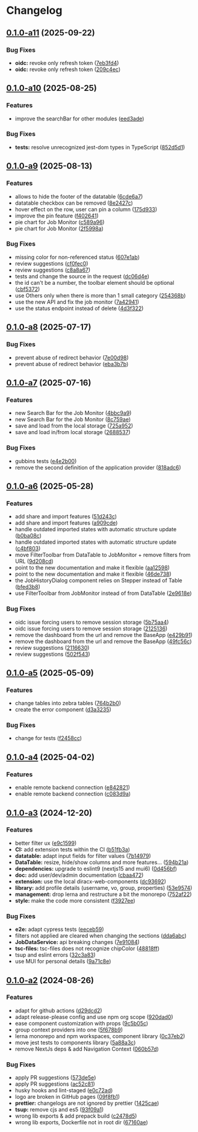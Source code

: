 # Changelog

## [0.1.0-a11](https://github.com/DIRACGrid/diracx-web/compare/v0.1.0-a10...v0.1.0-a11) (2025-09-22)


### Bug Fixes

* **oidc:** revoke only refresh token ([7eb3fd4](https://github.com/DIRACGrid/diracx-web/commit/7eb3fd432960374a3a8ce80696726a20eba8f0c7))
* **oidc:** revoke only refresh token ([209c4ec](https://github.com/DIRACGrid/diracx-web/commit/209c4ec7915324aba6ec5987849d5781dec86266))

## [0.1.0-a10](https://github.com/DIRACGrid/diracx-web/compare/v0.1.0-a9...v0.1.0-a10) (2025-08-25)


### Features

* improve the searchBar for other modules ([eed3ade](https://github.com/DIRACGrid/diracx-web/commit/eed3adede020abd7dab64e80b6f4410c57312f46))


### Bug Fixes

* **tests:** resolve unrecognized jest-dom types in TypeScript ([852d5d1](https://github.com/DIRACGrid/diracx-web/commit/852d5d1428aa8ffdb09116fc641ae69570be738e))

## [0.1.0-a9](https://github.com/DIRACGrid/diracx-web/compare/v0.1.0-a8...v0.1.0-a9) (2025-08-13)


### Features

* allows to hide the footer of the datatable ([6cde6a7](https://github.com/DIRACGrid/diracx-web/commit/6cde6a791e99694284351ed1f014d21c464c95d9))
* datatable checkbox can be removed ([8e2427c](https://github.com/DIRACGrid/diracx-web/commit/8e2427c0a653ac146a1b4c97d4ff97b24e41e52c))
* hover effect on the row, user can pin a column ([175d933](https://github.com/DIRACGrid/diracx-web/commit/175d93394c56b76536454d69e8e2b57e0c46be78))
* improve the pin feature ([f402641](https://github.com/DIRACGrid/diracx-web/commit/f402641ff57e67f2036736878a32a2e289bc04fe))
* pie chart for Job Monitor ([c589a96](https://github.com/DIRACGrid/diracx-web/commit/c589a962ee5ab547d0d17437d568f7fc253378a4))
* pie chart for Job Monitor ([2f5998a](https://github.com/DIRACGrid/diracx-web/commit/2f5998a7c3b6f5480e7397ea0918d27d6859fedb))


### Bug Fixes

* missing color for non-referenced status ([607e1ab](https://github.com/DIRACGrid/diracx-web/commit/607e1ab5436e33f53a54777e5955e1cc6579fcca))
* review suggestions ([cf0fec0](https://github.com/DIRACGrid/diracx-web/commit/cf0fec08e014246fc30fea948c9c0a106170909d))
* review suggestions ([c8a8a67](https://github.com/DIRACGrid/diracx-web/commit/c8a8a67f1d4ecd86ad9c159b9177060e8f516795))
* tests and change the source in the request ([dc06d4e](https://github.com/DIRACGrid/diracx-web/commit/dc06d4ebd3a385143bea6a3a281fe8d7f1c6c8cd))
* the id can't be a number, the toolbar element should be optional ([cbf5372](https://github.com/DIRACGrid/diracx-web/commit/cbf537211c9f44fe2a348f81ad714a310e4dd1f2))
* use Others only when there is more than 1 small category ([254368b](https://github.com/DIRACGrid/diracx-web/commit/254368b5648e5853c9a0e59f1c2bb341017e21bc))
* use the new API and fix the job monitor ([7a42941](https://github.com/DIRACGrid/diracx-web/commit/7a42941317e66ebf89479b275606c6e1608d807f))
* use the status endpoint instead of delete ([4d3f322](https://github.com/DIRACGrid/diracx-web/commit/4d3f322778b3a5d09264180adf8a8cb3515e211f))

## [0.1.0-a8](https://github.com/DIRACGrid/diracx-web/compare/v0.1.0-a7...v0.1.0-a8) (2025-07-17)


### Bug Fixes

* prevent abuse of redirect behavior ([7e00d98](https://github.com/DIRACGrid/diracx-web/commit/7e00d983f434910ad90f93a0813ab86edf555e7a))
* prevent abuse of redirect behavior ([eba3b7b](https://github.com/DIRACGrid/diracx-web/commit/eba3b7bc4f9d394074215986e6d3c15b546b25d5))

## [0.1.0-a7](https://github.com/DIRACGrid/diracx-web/compare/v0.1.0-a6...v0.1.0-a7) (2025-07-16)


### Features

* new Search Bar for the Job Monitor ([4bbc9a9](https://github.com/DIRACGrid/diracx-web/commit/4bbc9a97c8bb4dd324e550847813ec4789599423))
* new Search Bar for the Job Monitor ([8c759ae](https://github.com/DIRACGrid/diracx-web/commit/8c759ae3ec4ac9dca44b0ca74739e1b6df2ec5b2))
* save and load from the local storage ([725a952](https://github.com/DIRACGrid/diracx-web/commit/725a9527240030a6c39bc5f853e64a5b97720860))
* save and load in/from local storage ([2688537](https://github.com/DIRACGrid/diracx-web/commit/2688537d05b01d45fbe858315ac4d0fa504471a5))


### Bug Fixes

* gubbins tests ([e4e2b00](https://github.com/DIRACGrid/diracx-web/commit/e4e2b005c131c14b570a5f7fea3332cbb19a6041))
* remove the second definition of the application provider ([818adc6](https://github.com/DIRACGrid/diracx-web/commit/818adc6e9e15127f6dd694f13db6334301731db5))

## [0.1.0-a6](https://github.com/DIRACGrid/diracx-web/compare/v0.1.0-a5...v0.1.0-a6) (2025-05-28)


### Features

* add share and import features ([51d243c](https://github.com/DIRACGrid/diracx-web/commit/51d243c5e866e0e245e2a0f502100eea05df9284))
* add share and import features ([a909cde](https://github.com/DIRACGrid/diracx-web/commit/a909cded56ab32cb332c7afab8ef258b1d65add5))
* handle outdated imported states with automatic structure update ([b0ba08c](https://github.com/DIRACGrid/diracx-web/commit/b0ba08cc8a1a7e76ceb520c391983cccd155b1ca))
* handle outdated imported states with automatic structure update ([c4bf803](https://github.com/DIRACGrid/diracx-web/commit/c4bf803681207052fff81d0663ee0b53835d93dd))
* move FilterToolbar from DataTable to JobMonitor + remove filters from URL ([9d208cd](https://github.com/DIRACGrid/diracx-web/commit/9d208cde8d33b0e7b3f8ea055c3ce2aa2930204d))
* point to the new documentation and make it flexible ([aa12598](https://github.com/DIRACGrid/diracx-web/commit/aa12598d54cbd4388dd3bc34cf7c6c2885caa0bf))
* point to the new documentation and make it flexible ([46de738](https://github.com/DIRACGrid/diracx-web/commit/46de73897d9113f46c18d9f51973783cef03b2bb))
* the JobHistoryDialog component relies on Stepper instead of Table ([bfed3b8](https://github.com/DIRACGrid/diracx-web/commit/bfed3b8e4720cb591265775d85b16b6494d0461d))
* use FilterToolbar from JobMonitor instead of from DataTable ([2e9618e](https://github.com/DIRACGrid/diracx-web/commit/2e9618e485077edfc5b0a39dc2d5e0867e93940e))


### Bug Fixes

* oidc issue forcing users to remove session storage ([5b75aa4](https://github.com/DIRACGrid/diracx-web/commit/5b75aa43af9423feea3c8582aba382e6d0730b16))
* oidc issue forcing users to remove session storage ([2125136](https://github.com/DIRACGrid/diracx-web/commit/2125136f0e380dcc3edf0132c16bb42f5242c16a))
* remove the dashboard from the url and remove the BaseApp ([e429b91](https://github.com/DIRACGrid/diracx-web/commit/e429b911fd74233c156ea9fc51daa0b5bbadb2c7))
* remove the dashboard from the url and remove the BaseApp ([49fc56c](https://github.com/DIRACGrid/diracx-web/commit/49fc56c41abd51ad81710084dc7fad7f3765477a))
* review suggestions ([2116630](https://github.com/DIRACGrid/diracx-web/commit/211663064539cc5311393a68f796c70a977713d5))
* review suggestions ([502f543](https://github.com/DIRACGrid/diracx-web/commit/502f543bc626d8a26fd702d1504ebcf289df00b1))

## [0.1.0-a5](https://github.com/DIRACGrid/diracx-web/compare/v0.1.0-a4...v0.1.0-a5) (2025-05-09)


### Features

* change tables into zebra tables ([764b2b0](https://github.com/DIRACGrid/diracx-web/commit/764b2b055bf45004ca52e5765be35ebc64a1ae0c))
* create the  error component ([d3a3235](https://github.com/DIRACGrid/diracx-web/commit/d3a32355989eed0a104a9d2435f89b682b9cc686))


### Bug Fixes

* change for tests ([f2458cc](https://github.com/DIRACGrid/diracx-web/commit/f2458cc304cebae27999955ae6e192d2d8025efa))

## [0.1.0-a4](https://github.com/DIRACGrid/diracx-web/compare/v0.1.0-a3...v0.1.0-a4) (2025-04-02)


### Features

* enable remote backend connection ([e842821](https://github.com/DIRACGrid/diracx-web/commit/e842821260917a88fd569679cd578179d65794e3))
* enable remote backend connection ([c083d9a](https://github.com/DIRACGrid/diracx-web/commit/c083d9aeca398295860f9212b0401fbe73172ae2))

## [0.1.0-a3](https://github.com/DIRACGrid/diracx-web/compare/v0.1.0-a2...v0.1.0-a3) (2024-12-20)


### Features

* better filter ux ([e9c1599](https://github.com/DIRACGrid/diracx-web/commit/e9c1599511aa492b11afd7fa887180272d548598))
* **CI:** add extension tests within the CI ([b51fb3a](https://github.com/DIRACGrid/diracx-web/commit/b51fb3a403fa451f85a271cb23baaa69f16bb0eb))
* **datatable:** adapt input fields for filter values ([7b14979](https://github.com/DIRACGrid/diracx-web/commit/7b149798a68beff9873f4961ec1cbdc35e4bf21d))
* **DataTable:** resize, hide/show columns and more features... ([594b21a](https://github.com/DIRACGrid/diracx-web/commit/594b21ab92f3f859789c583b4442f9ce4c2bd325))
* **dependencies:** upgrade to eslint9 (nextjs15 and mui6) ([0d456bf](https://github.com/DIRACGrid/diracx-web/commit/0d456bf512dc64e82a4efc66842205fdf04f1711))
* **doc:** add user/dev/admin documentation ([cbaa472](https://github.com/DIRACGrid/diracx-web/commit/cbaa4729fcccdc81f48ca8c57466de559cd88b7f))
* **extension:** use the local diracx-web-components ([dc93692](https://github.com/DIRACGrid/diracx-web/commit/dc936920f9e49a13e02060d796f6ab152be37126))
* **library:** add profile details (username, vo, group, properties) ([53e9574](https://github.com/DIRACGrid/diracx-web/commit/53e9574242339480df9000a0a69c0e0e3ff44ec2))
* **management:** drop lerna and restructure a bit the monorepo ([752af22](https://github.com/DIRACGrid/diracx-web/commit/752af227b2ad0a55208d600c2a7025fff6ed7ade))
* **style:** make the code more consistent ([f3927ee](https://github.com/DIRACGrid/diracx-web/commit/f3927ee87a100f482e7cf93ce8b82e390c96e7fb))


### Bug Fixes

* **e2e:** adapt cypress tests ([eeceb59](https://github.com/DIRACGrid/diracx-web/commit/eeceb59cd6cee1a772c92fcead48e229f67996c1))
* filters not applied are cleared when changing the sections ([dda6abc](https://github.com/DIRACGrid/diracx-web/commit/dda6abc080d8ed70478165a4565cb7c7ebe8e117))
* **JobDataService:** api breaking changes ([7e91084](https://github.com/DIRACGrid/diracx-web/commit/7e91084d77f1a8f33d6943c431fa23faeb31b3e1))
* **tsc-files:** tsc-files does not recognize chipColor ([48818ff](https://github.com/DIRACGrid/diracx-web/commit/48818ffaf5c689edf4e420820c39cd9a03257038))
* tsup and eslint errors ([32c3a83](https://github.com/DIRACGrid/diracx-web/commit/32c3a8343aef76ab079be9a2f341bc75249ddd32))
* use MUI for personal details ([9a71c8e](https://github.com/DIRACGrid/diracx-web/commit/9a71c8e93543e593d625b715d5a99600ff4235fc))

## [0.1.0-a2](https://github.com/DIRACGrid/diracx-web/compare/v0.1.0-a1...v0.1.0-a2) (2024-08-26)


### Features

* adapt for github actions ([d29dcd2](https://github.com/DIRACGrid/diracx-web/commit/d29dcd25db8db0772005d73ae70347e6addb4a47))
* adapt release-please config and use npm org scope ([920dad0](https://github.com/DIRACGrid/diracx-web/commit/920dad0e936f748a743c659f83356893ba37fb6c))
* ease component customization with props ([9c5b05c](https://github.com/DIRACGrid/diracx-web/commit/9c5b05cbea042a0cd66881262a079bf0fe123464))
* group context providers into one ([5f678b9](https://github.com/DIRACGrid/diracx-web/commit/5f678b97c47ff4b4f72729c6bcec83b0b6257eb9))
* lerna monorepo and npm workspaces, component library ([0c37eb2](https://github.com/DIRACGrid/diracx-web/commit/0c37eb20cd3957fcabbf787dcd93be5cf4221f22))
* move jest tests to components library ([5a88a3c](https://github.com/DIRACGrid/diracx-web/commit/5a88a3ce9590b1173c34b043a04a9d403f71ed9d))
* remove NextJs deps & add Navigation Context ([060b57d](https://github.com/DIRACGrid/diracx-web/commit/060b57d86290162f7079271c3ea8f8abdf63d211))


### Bug Fixes

* apply PR suggestions ([573de5e](https://github.com/DIRACGrid/diracx-web/commit/573de5e3278b5561d6b6a3770c51161931ec3320))
* apply PR suggestions ([ac52c81](https://github.com/DIRACGrid/diracx-web/commit/ac52c81d84347b79c5c161d418dc10dcb9d02df7))
* husky hooks and lint-staged ([e0c72ad](https://github.com/DIRACGrid/diracx-web/commit/e0c72adbc1d523d06c101e9f8818e7bcfc882faa))
* logo are broken in GitHub pages ([09f8fb1](https://github.com/DIRACGrid/diracx-web/commit/09f8fb11f0ad65979940aa5a71d34b3bd41ad7cf))
* **prettier:** changelogs are not ignored by prettier ([1425cae](https://github.com/DIRACGrid/diracx-web/commit/1425caefecfec6c4a76788247e57175a8e5cbc3f))
* **tsup:** remove cjs and es5 ([93f09a1](https://github.com/DIRACGrid/diracx-web/commit/93f09a1023f91239a5e5a8d969ceb5f7b9a6aa54))
* wrong lib exports & add prepack build ([c2478d5](https://github.com/DIRACGrid/diracx-web/commit/c2478d5d1f08bc771b60c01904a505e9f0feaab9))
* wrong lib exports, Dockerfile not in root dir ([67160ae](https://github.com/DIRACGrid/diracx-web/commit/67160ae51908c9bfae2ce953767251a29ba7457e))
